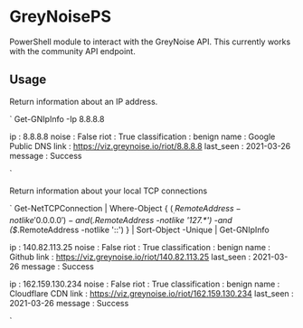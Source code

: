 # GreyNoisePS
 PowerShell module to interact with the GreyNoise API. This currently works with the community API endpoint.


## Usage

Return information about an IP address.

`
Get-GNIpInfo -Ip 8.8.8.8

ip             : 8.8.8.8
noise          : False
riot           : True
classification : benign
name           : Google Public DNS
link           : https://viz.greynoise.io/riot/8.8.8.8
last_seen      : 2021-03-26
message        : Success

`

Return information about your local TCP connections

`
Get-NetTCPConnection | Where-Object {
   ($_.RemoteAddress -notlike '0.0.0.0') -and
   ($_.RemoteAddress -notlike '127.*') -and
   ($_.RemoteAddress -notlike '::') } |
    Sort-Object -Unique |
	Get-GNIpInfo



ip             : 140.82.113.25
noise          : False
riot           : True
classification : benign
name           : Github
link           : https://viz.greynoise.io/riot/140.82.113.25
last_seen      : 2021-03-26
message        : Success

ip             : 162.159.130.234
noise          : False
riot           : True
classification : benign
name           : Cloudflare CDN
link           : https://viz.greynoise.io/riot/162.159.130.234
last_seen      : 2021-03-26
message        : Success

`